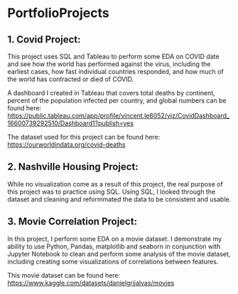 # PortfolioProjects
## 1. Covid Project: 
This project uses SQL and Tableau to perform some EDA on COVID date and see how the world has performed against the virus, including the earliest cases, how fast individual countries responded, and how much of the world has contracted or died of COVID. 

A dashboard I created in Tableau that covers total deaths by continent, percent of the population infected per country, and global numbers can be found here: https://public.tableau.com/app/profile/vincent.le6052/viz/CovidDashboard_16600739292510/Dashboard1?publish=yes

The dataset used for this project can be found here: https://ourworldindata.org/covid-deaths

## 2. Nashville Housing Project:
While no visualization come as a result of this project, the real purpose of this project was to practice using SQL. Using SQL, I looked through the dataset and cleaning and reformmated the data to be consistent and usable. 

## 3. Movie Correlation Project:
In this project, I perform some EDA on a movie dataset. I demonstrate my ability to use Python, Pandas, matplotlib and seaborn in conjunction with Jupyter Notebook to clean and perform some analysis of the movie dataset, including creating some visualizations of correlations between features.

This movie dataset can be found here: https://www.kaggle.com/datasets/danielgrijalvas/movies
